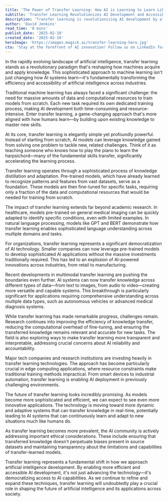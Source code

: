 ```yaml
---
title: 'The Power of Transfer Learning: How AI is Learning to Learn Like Never Before'
subtitle: 'Transfer Learning Revolutionizes AI Development and Accessibility'
description: 'Transfer learning is revolutionizing AI development by allowing models to leverage existing knowledge for new tasks, making artificial intelligence more efficient and accessible across industries. This approach is transforming everything from healthcare to edge computing, while democratizing AI technology for smaller organizations.'
author: 'David Jenkins'
read_time: '8 mins'
publish_date: '2025-02-19'
created_date: '2025-02-19'
heroImage: 'https://images.magick.ai/transfer-learning-hero.jpg'
cta: 'Stay at the forefront of AI innovation! Follow us on LinkedIn for daily insights into groundbreaking technologies like transfer learning and their impact on the future of artificial intelligence.'
---
```


In the rapidly evolving landscape of artificial intelligence, transfer learning stands as a revolutionary paradigm that's reshaping how machines acquire and apply knowledge. This sophisticated approach to machine learning isn't just changing how AI systems learn—it's fundamentally transforming the efficiency and accessibility of artificial intelligence across industries.

Traditional machine learning has always faced a significant challenge: the need for massive amounts of data and computational resources to train models from scratch. Each new task required its own dedicated training process, making AI development both time-consuming and resource-intensive. Enter transfer learning, a game-changing approach that's more aligned with how humans learn—by building upon existing knowledge to master new skills.

At its core, transfer learning is elegantly simple yet profoundly powerful. Instead of starting from scratch, AI models can leverage knowledge gained from solving one problem to tackle new, related challenges. Think of it as teaching someone who knows how to play the piano to learn the harpsichord—many of the fundamental skills transfer, significantly accelerating the learning process.

Transfer learning operates through a sophisticated process of knowledge distillation and adaptation. Pre-trained models, which have already learned to recognize patterns and features from vast datasets, serve as a foundation. These models are then fine-tuned for specific tasks, requiring only a fraction of the data and computational resources that would be needed for training from scratch.

The impact of transfer learning extends far beyond academic research. In healthcare, models pre-trained on general medical imaging can be quickly adapted to identify specific conditions, even with limited examples. In natural language processing, models like GPT and BERT demonstrate how transfer learning enables sophisticated language understanding across multiple domains and tasks.

For organizations, transfer learning represents a significant democratization of AI technology. Smaller companies can now leverage pre-trained models to develop sophisticated AI applications without the massive investments traditionally required. This has led to an explosion of AI-powered innovations across industries, from retail to manufacturing.

Recent developments in multimodal transfer learning are pushing the boundaries even further. AI systems can now transfer knowledge across different types of data—from text to images, from audio to video—creating more versatile and capable systems. This breakthrough is particularly significant for applications requiring comprehensive understanding across multiple data types, such as autonomous vehicles or advanced medical diagnosis systems.

While transfer learning has made remarkable progress, challenges remain. Research continues into improving the efficiency of knowledge transfer, reducing the computational overhead of fine-tuning, and ensuring the transferred knowledge remains relevant and accurate for new tasks. The field is also exploring ways to make transfer learning more transparent and interpretable, addressing crucial concerns about AI reliability and accountability.

Major tech companies and research institutions are investing heavily in transfer learning technologies. The approach has become particularly crucial in edge computing applications, where resource constraints make traditional training methods impractical. From smart devices to industrial automation, transfer learning is enabling AI deployment in previously challenging environments.

The future of transfer learning looks incredibly promising. As models become more sophisticated and efficient, we can expect to see even more innovative applications. The technology is moving toward more dynamic and adaptive systems that can transfer knowledge in real-time, potentially leading to AI systems that can continuously learn and adapt to new situations much like humans do.

As transfer learning becomes more prevalent, the AI community is actively addressing important ethical considerations. These include ensuring that transferred knowledge doesn't perpetuate biases present in source datasets and maintaining transparency about the limitations and capabilities of transfer-learned models.

Transfer learning represents a fundamental shift in how we approach artificial intelligence development. By enabling more efficient and accessible AI development, it's not just advancing the technology—it's democratizing access to AI capabilities. As we continue to refine and expand these techniques, transfer learning will undoubtedly play a crucial role in shaping the future of artificial intelligence and its applications across society.